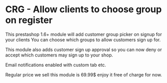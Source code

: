 # CRG - Allow clients to choose group on register
This prestashop 1.6+ module will add customer group picker on signup for your clients 
You can choose which groups to allow customers sign up for. 

This module also adds customer sign up approval so you can now deny or accept which customers may sign up to your shop. 


Email notifications enabled with custom tab etc. 

Regular price we sell this module is 69.99$ enjoy it free of charge for now. 
